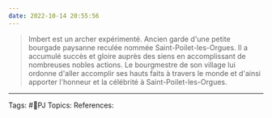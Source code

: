 ```yaml
---
date: 2022-10-14 20:55:56
---
```


> Imbert est un archer expérimenté. Ancien garde d'une petite bourgade paysanne reculée nommée Saint-Poilet-les-Orgues. Il a accumulé succès et gloire auprès des siens en accomplissant de nombreuses nobles actions. Le bourgmestre de son village lui ordonne d'aller accomplir ses hauts faits à travers le monde et d'ainsi apporter l'honneur et la célébrité à Saint-Poilet-les-Orgues.

___
Tags: #👤PJ
Topics:
References:








